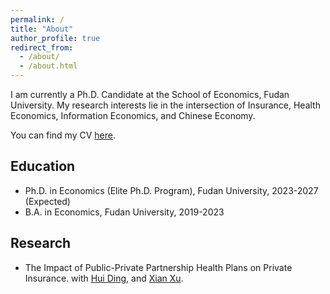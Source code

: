 ```yaml
---
permalink: /
title: "About"
author_profile: true
redirect_from: 
  - /about/
  - /about.html
---
```


I am currently a Ph.D. Candidate at the School of Economics, Fudan University. My research interests lie in the intersection of Insurance, Health Economics, Information Economics, and Chinese Economy. 

You can find my CV [here](../assets/CV.pdf).

Education
------
- Ph.D. in Economics (Elite Ph.D. Program), Fudan University, 2023-2027 (Expected)
- B.A. in Economics, Fudan University, 2019-2023

Research
------
- The Impact of Public-Private Partnership Health Plans on Private Insurance. with [Hui Ding](https://dh-huiding.github.io/), and [Xian Xu](https://econ.fudan.edu.cn/sdpzw-con.jsp?urltype=news.NewsContentUrl&wbtreeid=1658&wbnewsid=14221).
